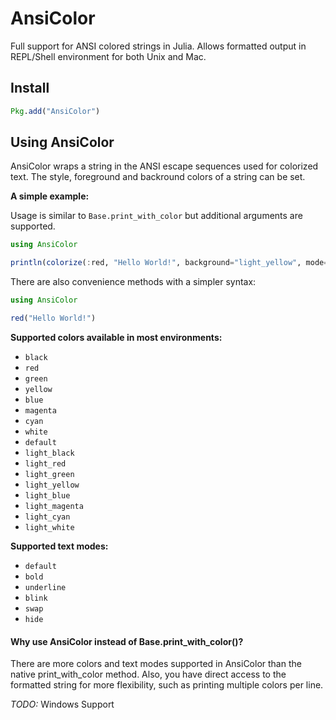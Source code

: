 # AnsiColor

Full support for ANSI colored strings in Julia. Allows formatted output in REPL/Shell
environment for both Unix and Mac.

## Install

```julia
Pkg.add("AnsiColor")
```

## Using AnsiColor

AnsiColor wraps a string in the ANSI escape sequences used for colorized
text. The style, foreground and backround colors of a string can be set. 

**A simple example:**

Usage is similar to `Base.print_with_color` but additional arguments are
supported.

```julia
using AnsiColor

println(colorize(:red, "Hello World!", background="light_yellow", mode="underline"))
```

There are also convenience methods with a simpler syntax:


```julia
using AnsiColor

red("Hello World!")
```

**Supported colors available in most environments:**

  - `black`
  - `red`
  - `green`
  - `yellow`
  - `blue`
  - `magenta`
  - `cyan`
  - `white`
  - `default`
  - `light_black`
  - `light_red`
  - `light_green`
  - `light_yellow`
  - `light_blue`
  - `light_magenta`
  - `light_cyan`
  - `light_white`

**Supported text modes:**

  - `default`
  - `bold`
  - `underline`
  - `blink`
  - `swap`
  - `hide`

#### Why use AnsiColor instead of Base.print_with_color()?

There are more colors and text modes supported in AnsiColor than the
native print_with_color method. Also, you have direct access to the
formatted string for more flexibility, such as printing multiple colors
per line.

*TODO:* Windows Support

